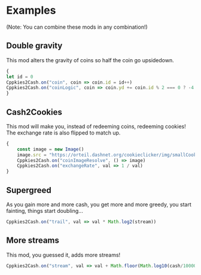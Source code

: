 # Examples

(Note: You can combine these mods in any combination!)

## Double gravity

This mod alters the gravity of coins so half the coin go upsidedown.

```js
{
let id = 0
Cppkies2Cash.on("coin", coin => coin.id = id++)
Cppkies2Cash.on("coinLogic", coin => coin.yd += coin.id % 2 === 0 ? -4 : 0)
}
```

## Cash2Cookies

This mod will make you, instead of redeeming coins, redeeming cookies! The exchange rate is also flipped to match up.

```js
{
	const image = new Image()
	image.src = "https://orteil.dashnet.org/cookieclicker/img/smallCookies.png"
	Cppkies2Cash.on("coinImageResolve", () => image)
	Cppkies2Cash.on("exchangeRate", val => 1 / val)
}
```

## Supergreed

As you gain more and more cash, you get more and more greedy, you start fainting, things start doubling...

```js
Cppkies2Cash.on("trail", val => val * Math.log2(stream))
```

## More streams

This mod, you guessed it, adds more streams!

```js
Cppkies2Cash.on("stream", val => val + Math.floor(Math.log10(cash/1000000) * 2))
```

